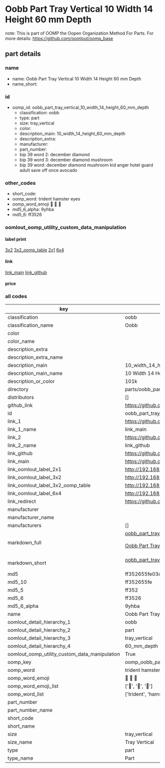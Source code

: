 # Oobb Part Tray Vertical 10 Width 14 Height 60 mm Depth  

note: This is part of OOMP the Oopen Organization Method For Parts. For more details: https://github.com/oomlout/oomp_base

##  part details
  







### name
* name: Oobb Part Tray Vertical 10 Width 14 Height 60 mm Depth
* name_short: 
### id
* oomp_id: oobb_part_tray_vertical_10_width_14_height_60_mm_depth
  * classification: oobb
  * type: part
  * size: tray_vertical
  * color: 
  * description_main: 10_width_14_height_60_mm_depth
  * description_extra: 
  * manufacturer: 
  * part_number: 
  * bip 39 word 2: december diamond
  * bip 39 word 3: december diamond mushroom
  * bip 39 word: december diamond mushroom kid anger hotel guard adult save off once avocado

### other_codes
* short_code: 
* oomp_word: trident hamster eyes
* oomp_word_emoji :trident: :hamster: :eyes:
* md5_6_alpha: 9yhba
* md5_6: ff3526






### oomlout_oomp_utility_custom_data_manipulation
#### label print
[3x2](http://192.168.1.245:1112/?label=oomp%209yhba)
[3x2_oomp_table](http://192.168.1.108:1112/?label=oomp%209yhba)
[2x1](http://192.168.1.242:1112/?label=oomp%209yhba)
[6x4](http://192.168.1.55:1112/?label=oomp%209yhba)    

#### link

[link_main](https://github.com/oomlout/oomlout_oomp_version_1_messy/tree/main/parts/oobb_part_tray_vertical_10_width_14_height_60_mm_depth) [link_github](https://github.com/oomlout/oomlout_oomp_version_1_messy/tree/main/parts/oobb_part_tray_vertical_10_width_14_height_60_mm_depth)                             

#### price







### all codes 
| key | value |  
| --- | --- |  
| classification | oobb |  
| classification_name | Oobb |  
| color |  |  
| color_name |  |  
| description_extra |  |  
| description_extra_name |  |  
| description_main | 10_width_14_height_60_mm_depth |  
| description_main_name | 10 Width 14 Height 60 mm Depth |  
| description_or_color | 101k |  
| directory | parts/oobb_part_tray_vertical_10_width_14_height_60_mm_depth |  
| distributors | [] |  
| github_link | https://github.com/oomlout/oomlout_oomp_part_src/tree/main/parts/oobb_part_tray_vertical_10_width_14_height_60_mm_depth |  
| id | oobb_part_tray_vertical_10_width_14_height_60_mm_depth |  
| link_1 | https://github.com/oomlout/oomlout_oomp_version_1_messy/tree/main/parts/oobb_part_tray_vertical_10_width_14_height_60_mm_depth |  
| link_1_name | link_main |  
| link_2 | https://github.com/oomlout/oomlout_oomp_version_1_messy/tree/main/parts/oobb_part_tray_vertical_10_width_14_height_60_mm_depth |  
| link_2_name | link_github |  
| link_github | https://github.com/oomlout/oomlout_oomp_version_1_messy/tree/main/parts/oobb_part_tray_vertical_10_width_14_height_60_mm_depth |  
| link_main | https://github.com/oomlout/oomlout_oomp_version_1_messy/tree/main/parts/oobb_part_tray_vertical_10_width_14_height_60_mm_depth |  
| link_oomlout_label_2x1 | http://192.168.1.242:1112/?label=oomp%209yhba |  
| link_oomlout_label_3x2 | http://192.168.1.245:1112/?label=oomp%209yhba |  
| link_oomlout_label_3x2_oomp_table | http://192.168.1.108:1112/?label=oomp%209yhba |  
| link_oomlout_label_6x4 | http://192.168.1.55:1112/?label=oomp%209yhba |  
| link_redirect | https://github.com/oomlout/oomlout_oomp_version_1_messy/tree/main/parts/oobb_part_tray_vertical_10_width_14_height_60_mm_depth |  
| manufacturer |  |  
| manufacturer_name |  |  
| manufacturers | [] |  
| markdown_full | [oobb_part_tray_vertical_10_width_14_height_60_mm_depth](none)<br>[](none)<br>[Oobb Part Tray Vertical 10 Width 14 Height 60 Mm Depth](none)<br><br> |  
| markdown_short | [oobb_part_tray_vertical_10_width_14_height_60_mm_depth](none)<br><br> |  
| md5 | ff352655fe03cce9b88457a5238f49c5 |  
| md5_10 | ff352655fe |  
| md5_5 | ff352 |  
| md5_6 | ff3526 |  
| md5_6_alpha | 9yhba |  
| name | Oobb Part Tray Vertical 10 Width 14 Height 60 mm Depth |  
| oomlout_detail_hierarchy_1 | oobb |  
| oomlout_detail_hierarchy_2 | part |  
| oomlout_detail_hierarchy_3 | tray_vertical |  
| oomlout_detail_hierarchy_4 | 60_mm_depth |  
| oomlout_oomp_utility_custom_data_manipulation | True |  
| oomp_key | oomp_oobb_part_tray_vertical_10_width_14_height_60_mm_depth |  
| oomp_word | trident hamster eyes |  
| oomp_word_emoji | :trident: :hamster: :eyes: |  
| oomp_word_emoji_list | [':trident:', ':hamster:', ':eyes:'] |  
| oomp_word_list | ['trident', 'hamster', 'eyes'] |  
| part_number |  |  
| part_number_name |  |  
| short_code |  |  
| short_name |  |  
| size | tray_vertical |  
| size_name | Tray Vertical |  
| type | part |  
| type_name | Part |  
